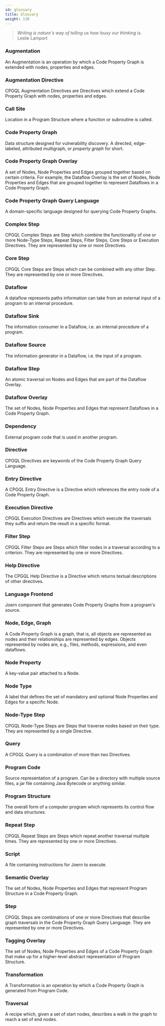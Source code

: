 ```yaml
---
id: glossary
title: Glossary
weight: 130
---
```


<blockquote><i>Writing is nature's way of telling us how lousy our thinking is.</i><br />Leslie Lamport</blockquote>

### Augmentation

An Augmentation is an operation by which a Code Property Graph is extended with nodes, properties and edges.

### Augmentation Directive

CPGQL Augmentation Directives are Directives which extend a Code Property Graph with nodes, properties and edges.

### Call Site

Location in a Program Structure where a function or subroutine is called.

### Code Property Graph

Data structure designed for vulnerability discovery. A directed, edge-labeled, attributed multigraph, or _property graph_ for short.

### Code Property Graph Overlay

A set of Nodes, Node Properties and Edges grouped together based on certain criteria. For example, the Dataflow Overlay is the set of Nodes, Node Properties and Edges that are grouped together to represent Dataflows in a Code Property Graph.

### Code Property Graph Query Language

A domain-specific language designed for querying Code Property Graphs.

### Complex Step

CPGQL Complex Steps are Step which combine the functionality of one or more Node-Type Steps, Repeat Steps, Filter Steps, Core Steps or Execution Directives. They are represented by one or more Directives.

### Core Step

CPGQL Core Steps are Steps which can be combined with any other Step. They are represented by one or more Directives.

### Dataflow

A dataflow represents paths information can take from an external input of a program to an internal procedure.

### Dataflow Sink

The information consumer in a Dataflow, i.e. an internal procedure of a program.

### Dataflow Source

The information generator in a Dataflow, i.e. the input of a program.

### Dataflow Step

An atomic traversal on Nodes and Edges that are part of the Dataflow Overlay.

### Dataflow Overlay

The set of Nodes, Node Properties and Edges that represent Dataflows in a Code Property Graph.

### Dependency

External program code that is used in another program.

### Directive

CPGQL Directives are keywords of the Code Property Graph Query Language.

### Entry Directive

A CPGQL Entry Directive is a Directive which references the entry node of a Code Property Graph.

### Execution Directive

CPGQL Execution Directives are Directives which execute the traversals they suffix and return the result in a specific format.

### Filter Step

CPGQL Filter Steps are Steps which filter nodes in a traversal according to a criterion. They are represented by one or more Directives.

### Help Directive

The CPGQL Help Directive is a Directive which returns textual descriptions of other directives.

### Language Frontend

Joern component that generates Code Property Graphs from a program's source.

### Node, Edge, Graph

A Code Property Graph is a graph, that is, all objects are represented as nodes and their relationships are represented by edges. Objects represented by nodes are, e.g., files, methods, expressions, and even dataflows.

### Node Property

A key-value pair attached to a Node.

### Node Type

A label that defines the set of mandatory and optional Node Properties and Edges for a specific Node.

### Node-Type Step

CPGQL Node-Type Steps are Steps that traverse nodes based on their type. They are represented by a single Directive.

### Query

A CPGQL Query is a combination of more than two Directives.

### Program Code

Source representation of a program. Can be a directory with multiple source files, a jar file containing Java Bytecode or anything similar.

### Program Structure

The overall form of a computer program which represents its control flow and data structures.

### Repeat Step

CPGQL Repeat Steps are Steps which repeat another traversal multiple times. They are represented by one or more Directives.

### Script

A file containing instructions for Joern to execute.

### Semantic Overlay

The set of Nodes, Node Properties and Edges that represent Program Structure in a Code Property Graph.

### Step

CPGQL Steps are combinations of one or more Directives that describe graph traversals in the Code Property Graph Query Language. They are represented by one or more Directives.

### Tagging Overlay

The set of Nodes, Node Properties and Edges of a Code Property Graph that make up for a higher-level abstract representation of Program Structure.

### Transformation

A Transformation is an operation by which a Code Property Graph is generated from Program Code.

### Traversal

A recipe which, given a set of start nodes, describes a walk in the graph to reach a set of end nodes.
